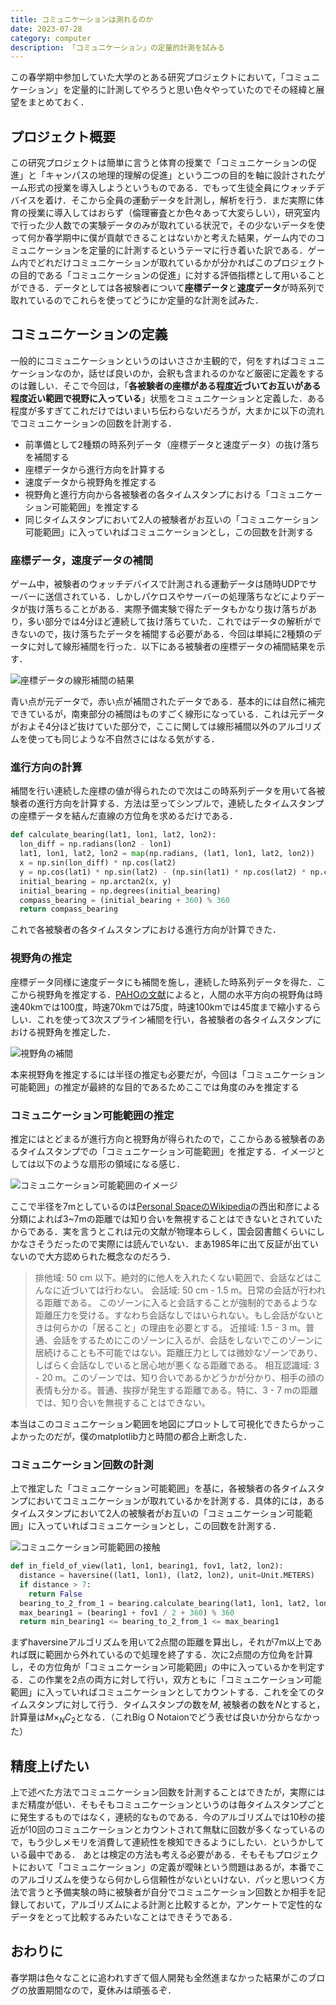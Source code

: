 ```yaml
---
title: コミュニケーションは測れるのか
date: 2023-07-28
category: computer
description: 「コミュニケーション」の定量的計測を試みる
---
```


この春学期中参加していた大学のとある研究プロジェクトにおいて，「コミュニケーション」を定量的に計測してやろうと思い色々やっていたのでその経緯と展望をまとめておく．

## プロジェクト概要
この研究プロジェクトは簡単に言うと体育の授業で「コミュニケーションの促進」と「キャンパスの地理的理解の促進」という二つの目的を軸に設計されたゲーム形式の授業を導入しようというものである．でもって生徒全員にウォッチデバイスを着け．そこから全員の運動データを計測し，解析を行う．まだ実際に体育の授業に導入してはおらず（倫理審査とか色々あって大変らしい），研究室内で行った少人数での実験データのみが取れている状況で，その少ないデータを使って何か春学期中に僕が貢献できることはないかと考えた結果，ゲーム内でのコミュニケーションを定量的に計測するというテーマに行き着いた訳である．ゲーム内でどれだけコミュニケーションが取れているかが分かればこのプロジェクトの目的である「コミュニケーションの促進」に対する評価指標として用いることができる．データとしては各被験者について**座標データ**と**速度データ**が時系列で取れているのでこれらを使ってどうにか定量的な計測を試みた．

## コミュニケーションの定義
一般的にコミュニケーションというのはいささか主観的で，何をすればコミュニケーションなのか，話せば良いのか，会釈も含まれるのかなど厳密に定義をするのは難しい．そこで今回は，「**各被験者の座標がある程度近づいてお互いがある程度近い範囲で視野に入っている**」状態をコミュニケーションと定義した．ある程度が多すぎてこれだけではいまいち伝わらないだろうが，大まかに以下の流れでコミュニケーションの回数を計測する．

- 前準備として2種類の時系列データ（座標データと速度データ）の抜け落ちを補間する
- 座標データから進行方向を計算する
- 速度データから視野角を推定する
- 視野角と進行方向から各被験者の各タイムスタンプにおける「コミュニケーション可能範囲」を推定する
- 同じタイムスタンプにおいて2人の被験者がお互いの「コミュニケーション可能範囲」に入っていればコミュニケーションとし，この回数を計測する

### 座標データ，速度データの補間
ゲーム中，被験者のウォッチデバイスで計測される運動データは随時UDPでサーバーに送信されている．しかしパケロスやサーバーの処理落ちなどによりデータが抜け落ちることがある．実際予備実験で得たデータもかなり抜け落ちがあり，多い部分では4分ほど連続して抜け落ちていた．これではデータの解析ができないので，抜け落ちたデータを補間する必要がある．今回は単純に2種類のデータに対して線形補間を行った．以下にある被験者の座標データの補間結果を示す．

![座標データの線形補間の結果](/media/newplot.webp)

青い点が元データで，赤い点が補間されたデータである．基本的には自然に補完できているが，南東部分の補間はものすごく線形になっている．これは元データがおよそ4分ほど抜けていた部分で，ここに関しては線形補間以外のアルゴリズムを使っても同じような不自然さにはなる気がする．

### 進行方向の計算
補間を行い連続した座標の値が得られたので次はこの時系列データを用いて各被験者の進行方向を計算する．方法は至ってシンプルで，連続したタイムスタンプの座標データを結んだ直線の方位角を求めるだけである．

```python
def calculate_bearing(lat1, lon1, lat2, lon2):
  lon_diff = np.radians(lon2 - lon1)
  lat1, lon1, lat2, lon2 = map(np.radians, (lat1, lon1, lat2, lon2))
  x = np.sin(lon_diff) * np.cos(lat2)
  y = np.cos(lat1) * np.sin(lat2) - (np.sin(lat1) * np.cos(lat2) * np.cos(lon_diff))
  initial_bearing = np.arctan2(x, y)
  initial_bearing = np.degrees(initial_bearing)
  compass_bearing = (initial_bearing + 360) % 360
  return compass_bearing
```

これで各被験者の各タイムスタンプにおける進行方向が計算できた．

### 視野角の推定
座標データ同様に速度データにも補間を施し，連続した時系列データを得た．ここから視野角を推定する．[PAHOの文献](https://www.paho.org/sites/default/files/2018-SpeedRoadCrashes_ENGLISH_FINAL.pdf)によると，人間の水平方向の視野角は時速40kmでは100度，時速70kmでは75度，時速100kmでは45度まで縮小するらしい．これを使って3次スプライン補間を行い，各被験者の各タイムスタンプにおける視野角を推定した．

![視野角の補間](/media/fov_inferred_from_speed.webp)

本来視野角を推定するには半径の推定も必要だが，今回は「コミュニケーション可能範囲」の推定が最終的な目的であるためここでは角度のみを推定する

### コミュニケーション可能範囲の推定
推定にはとどまるが進行方向と視野角が得られたので，ここからある被験者のあるタイムスタンプでの「コミュニケーション可能範囲」を推定する．イメージとしては以下のような扇形の領域になる感じ．

![コミュニケーション可能範囲のイメージ](/media/com.webp)

ここで半径を7mとしているのは[Personal SpaceのWikipedia](https://ja.wikipedia.org/wiki/%E3%83%91%E3%83%BC%E3%82%BD%E3%83%8A%E3%83%AB%E3%82%B9%E3%83%9A%E3%83%BC%E3%82%B9)の西出和彦による分類によれば3~7mの距離では知り合いを無視することはできないとされていたからである．実を言うとこれは元の文献が物理本らしく，国会図書館くらいにしかなさそうだったので実際には読んでいない．まあ1985年に出て反証が出ていないので大方認められた概念なのだろう．
>排他域: 50 cm 以下。絶対的に他人を入れたくない範囲で、会話などはこんなに近づいては行わない。
会話域: 50 cm - 1.5 m。日常の会話が行われる距離である。 このゾーンに入ると会話することが強制的であるような距離圧力を受ける。すなわち会話なしではいられない。もし会話がないときは何らかの「居ること」の理由を必要とする。
近接域: 1.5 - 3 m。普通、会話をするためにこのゾーンに入るが、会話をしないでこのゾーンに居続けることも不可能ではない。距離圧力としては微妙なゾーンであり、しばらく会話なしでいると居心地が悪くなる距離である。
相互認識域: 3 - 20 m。このゾーンでは、知り合いであるかどうかが分かり、相手の顔の表情も分かる。普通、挨拶が発生する距離である。特に、3 - 7 mの距離では、知り合いを無視することはできない。

本当はこのコミュニケーション範囲を地図にプロットして可視化できたらかっこよかったのだが，僕のmatplotlib力と時間の都合上断念した．

### コミュニケーション回数の計測
上で推定した「コミュニケーション可能範囲」を基に，各被験者の各タイムスタンプにおいてコミュニケーションが取れているかを計測する．具体的には，あるタイムスタンプにおいて2人の被験者がお互いの「コミュニケーション可能範囲」に入っていればコミュニケーションとし，この回数を計測する．

![コミュニケーション可能範囲の接触](/media/com-detection.webp)

```python
def in_field_of_view(lat1, lon1, bearing1, fov1, lat2, lon2):
  distance = haversine((lat1, lon1), (lat2, lon2), unit=Unit.METERS)
  if distance > 7:
    return False
  bearing_to_2_from_1 = bearing.calculate_bearing(lat1, lon1, lat2, lon2)  min_bearing1 = (bearing1 - fov1 / 2 + 360) % 360
  max_bearing1 = (bearing1 + fov1 / 2 + 360) % 360
  return min_bearing1 <= bearing_to_2_from_1 <= max_bearing1
```

まずhaversineアルゴリズムを用いて2点間の距離を算出し，それが7m以上であれば既に範囲から外れているので処理を終了する．次に2点間の方位角を計算し，その方位角が「コミュニケーション可能範囲」の中に入っているかを判定する．この作業を2点の両方に対して行い，双方ともに「コミュニケーション可能範囲」に入っていればコミュニケーションとしてカウントする．これを全てのタイムスタンプに対して行う．タイムスタンプの数を$M$, 被験者の数を$N$とすると，計算量は$M \times _NC_2$となる．（これBig O Notaionでどう表せば良いか分からなかった）

## 精度上げたい
上で述べた方法でコミュニケーション回数を計測することはできたが，実際にはまだ精度が低い．そもそもコミュニケーションというのは毎タイムスタンプごとに発生するものではなく，連続的なものである．今のアルゴリズムでは10秒の接近が10回のコミュニケーションとカウントされて無駄に回数が多くなっているので，もう少しメモリを消費して連続性を検知できるようにしたい．というかしている最中である．
あとは検定の方法も考える必要がある．そもそもプロジェクトにおいて「コミュニケーション」の定義が曖昧という問題はあるが，本番でこのアルゴリズムを使うなら何かしら信頼性がないといけない．パッと思いつく方法で言うと予備実験の時に被験者が自分でコミュニケーション回数とか相手を記録しておいて，アルゴリズムによる計測と比較するとか，アンケートで定性的なデータをとって比較するみたいなことはできそうである．

## おわりに
春学期は色々なことに追われすぎて個人開発も全然進まなかった結果がこのブログの放置期間なので，夏休みは頑張るぞ．
